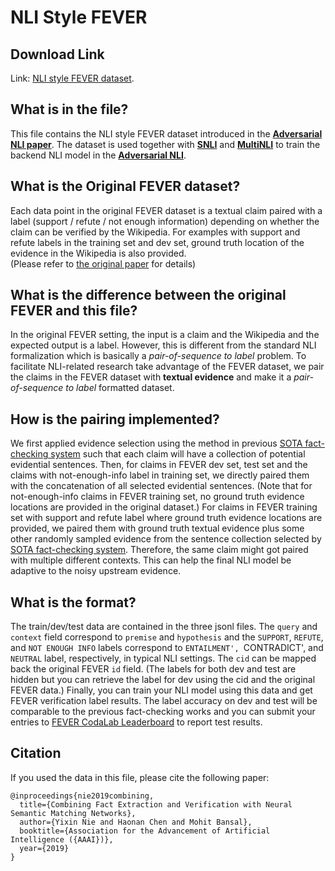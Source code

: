 # NLI Style FEVER
 
## Download Link
Link: [NLI style FEVER dataset](https://www.dropbox.com/s/hylbuaovqwo2zav/nli_fever.zip?dl=0).

## What is in the file?
This file contains the NLI style FEVER dataset introduced in the [**Adversarial NLI paper**](https://arxiv.org/abs/1910.14599).
The dataset is used together with [**SNLI**](https://nlp.stanford.edu/projects/snli/) and [**MultiNLI**](https://www.nyu.edu/projects/bowman/multinli/) to train the backend NLI model in the [**Adversarial NLI**](https://adversarialnli.com/).

## What is the Original FEVER dataset?
Each data point in the original FEVER dataset is a textual claim paired with a label (support / refute / not enough information) depending on whether the claim can be verified by the Wikipedia.
For examples with support and refute labels in the training set and dev set, ground truth location of the evidence in the Wikipedia is also provided.  
(Please refer to [the original paper](https://arxiv.org/abs/1803.05355) for details)

## What is the difference between the original FEVER and this file?
In the original FEVER setting, the input is a claim and the Wikipedia and the expected output is a label. 
However, this is different from the standard NLI formalization which is basically a *pair-of-sequence to label* problem.
To facilitate NLI-related research take advantage of the FEVER dataset, we pair the claims in the FEVER dataset with **textual evidence** and make it a *pair-of-sequence to label* formatted dataset.

## How is the pairing implemented?
We first applied evidence selection using the method in previous [SOTA fact-checking system](https://arxiv.org/abs/1811.07039) such that each claim will have a collection of potential evidential sentences.
Then, for claims in FEVER dev set, test set and the claims with not-enough-info label in training set, we directly paired them with the concatenation of all selected evidential sentences. 
(Note that for not-enough-info claims in FEVER training set, no ground truth evidence locations are provided in the original dataset.)
For claims in FEVER training set with support and refute label where ground truth evidence locations are provided, we paired them with ground truth textual evidence plus some other randomly sampled evidence from the sentence collection selected by [SOTA fact-checking system](https://arxiv.org/abs/1811.07039).
Therefore, the same claim might got paired with multiple different contexts.
This can help the final NLI model be adaptive to the noisy upstream evidence.

## What is the format?
The train/dev/test data are contained in the three jsonl files. 
The `query` and `context` field correspond to `premise` and `hypothesis` and the `SUPPORT`, `REFUTE`, and `NOT ENOUGH INFO` labels correspond to `ENTAILMENT', `CONTRADICT', and `NEUTRAL` label, respectively, in typical NLI settings.
The `cid` can be mapped back the original FEVER `id` field. (The labels for both dev and test are hidden but you can retrieve the label for dev using the cid and the original FEVER data.)
Finally, you can train your NLI model using this data and get FEVER verification label results. The label accuracy on dev and test will be comparable to the previous fact-checking works and you can submit your entries to [FEVER CodaLab Leaderboard](https://competitions.codalab.org/competitions/18814#results) to report test results.

## Citation
If you used the data in this file, please cite the following paper:
```
@inproceedings{nie2019combining,
  title={Combining Fact Extraction and Verification with Neural Semantic Matching Networks},
  author={Yixin Nie and Haonan Chen and Mohit Bansal},
  booktitle={Association for the Advancement of Artificial Intelligence ({AAAI})},
  year={2019}
}
```